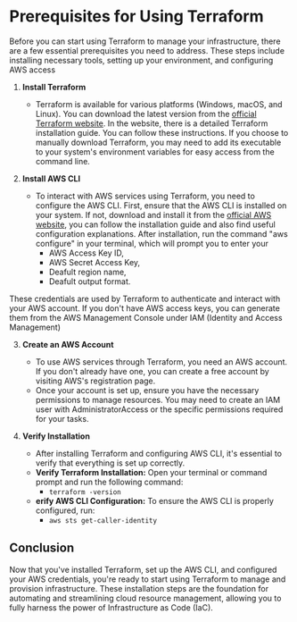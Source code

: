 
# Prerequisites for Using Terraform

Before you can start using Terraform to manage your infrastructure, there are a few essential prerequisites you need to address. These steps include installing necessary tools, setting up your environment, and configuring AWS access

1. **Install Terraform**
    * Terraform is available for various platforms (Windows, macOS, and Linux). You can download the latest version from the [official Terraform website](https://developer.hashicorp.com/terraform/tutorials/aws-get-started/install-cli). In the website, there is a detailed Terraform installation guide. You can follow these instructions. If you choose to manually download Terraform, you may need to add its executable to your system's environment variables for easy access from the command line.

2. **Install AWS CLI**
    * To interact with AWS services using Terraform, you need to configure the AWS CLI. First, ensure that the AWS CLI is installed on your system. If not, download and install it from the [official AWS website](https://docs.aws.amazon.com/cli/latest/userguide/getting-started-install.html), you can follow the installation guide and also find useful configuration explanations. After installation, run the command "aws configure" in your terminal, which will prompt you to enter your 
      - AWS Access Key ID,
      - AWS Secret Access Key, 
      - Deafult region name, 
      - Deafult output format. 
   
These credentials are used by Terraform to authenticate and interact with your AWS account. If you don't have AWS access keys, you can generate them from the AWS Management Console under IAM (Identity and Access Management)

3. **Create an AWS Account**
   * To use AWS services through Terraform, you need an AWS account. If you don't already have one, you can create a free account by visiting AWS's registration page.
   * Once your account is set up, ensure you have the necessary permissions to manage resources. You may need to create an IAM user with AdministratorAccess or the specific permissions required for your tasks.

4. **Verify Installation**
   * After installing Terraform and configuring AWS CLI, it's essential to verify that everything is set up correctly.
   * **Verify Terraform Installation:** Open your terminal or command prompt and run the following command:
       - ```terraform -version```
   * **erify AWS CLI Configuration:** To ensure the AWS CLI is properly configured, run:
       - ```aws sts get-caller-identity```


## **Conclusion**
Now that you've installed Terraform, set up the AWS CLI, and configured your AWS credentials, you're ready to start using Terraform to manage and provision infrastructure. These installation steps are the foundation for automating and streamlining cloud resource management, allowing you to fully harness the power of Infrastructure as Code (IaC).